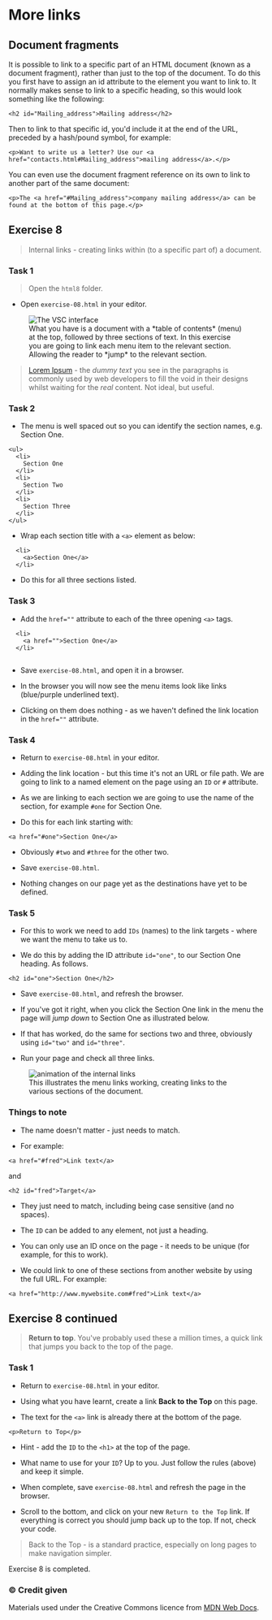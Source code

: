 # More links

## Document fragments

It is possible to link to a specific part of an HTML document (known as a document fragment), rather than just to the top of the document. To do this you first have to assign an id attribute to the element you want to link to. It normally makes sense to link to a specific heading, so this would look something like the following:

```
<h2 id="Mailing_address">Mailing address</h2>
```

Then to link to that specific id, you'd include it at the end of the URL, preceded by a hash/pound symbol, for example:

```
<p>Want to write us a letter? Use our <a href="contacts.html#Mailing_address">mailing address</a>.</p>
```

You can even use the document fragment reference on its own to link to another part of the same document:

```
<p>The <a href="#Mailing_address">company mailing address</a> can be found at the bottom of this page.</p>
```

<!-- div class="exercise" -->
## Exercise 8

> Internal links - creating links within (to a specific part of) a document.

### Task 1

> Open the `html8` folder.

- Open `exercise-08.html` in your editor.


<figure>
<img src="media/ex-08.png" alt="The VSC interface">
<figcaption>
What you have is a document with a *table of contents* (menu) at the top, followed by three sections of text. In this exercise you are going to link each menu item to the relevant section. Allowing the reader to *jump* to the relevant section.
</figcaption>
</figure>

> [Lorem Ipsum](https://www.lipsum.com/) - the *dummy text* you see in the paragraphs is commonly used by web developers to fill the void in their designs whilst waiting for the *real* content. Not ideal, but useful.

### Task 2

- The menu is well spaced out so you can identify the section names, e.g. Section One. 

```
<ul>
  <li>
    Section One
  </li>
  <li>
    Section Two
  </li>
  <li>
    Section Three
  </li>
</ul>
```

- Wrap each section title with a `<a>` element as below:

```
  <li>
    <a>Section One</a>
  </li>
```
- Do this for all three sections listed.

### Task 3

- Add the `href=""` attribute to each of the three opening `<a>` tags.

```
  <li>
    <a href="">Section One</a>
  </li>
  
  ```
- Save `exercise-08.html`, and open it in a browser.

- In the browser you will now see the menu items look like links (blue/purple underlined text). 

- Clicking on them does nothing - as we haven't defined the link location in the `href=""` attribute.

### Task 4

- Return to `exercise-08.html` in your editor.

- Adding the link location - but this time it's not an URL or file path. We are going to link to a named element on the page using an `ID` or `#` attribute.

- As we are linking to each section we are going to use the name of the section, for example `#one` for Section One.

- Do this for each link starting with:

```
<a href="#one">Section One</a>
```

- Obviously `#two` and `#three` for the other two.

- Save `exercise-08.html`.

- Nothing changes on our page yet as the destinations have yet to be defined.

### Task 5

- For this to work we need to add `IDs` (names) to the link targets - where we want the menu to take us to.

- We do this by adding the ID attribute `id="one"`, to our Section One heading. As follows.

```
<h2 id="one">Section One</h2>
```

- Save `exercise-08.html`, and refresh the browser.

- If you've got it right, when you click the <a>Section One</a> link in the menu the page will *jump down* to Section One as illustrated below.

- If that has worked, do the same for sections two and three, obviously using `id="two"` and `id="three"`.

- Run your page and check all three links.

<figure>
<img src="media/internal-links.gif" alt="animation of the internal links">
  <figcaption>This illustrates the menu links working, creating links to the various sections of the document.</figcaption>
</figure>

<!-- end div -->

### Things to note

- The name doesn't matter - just needs to match.

- For example:

```
<a href="#fred">Link text</a>
```
and
```
<h2 id="fred">Target</a>
```

- They just need to match, including being case sensitive (and no spaces).

- The `ID` can be added to any element, not just a heading.

- You can only use an ID once on the page - it needs to be unique (for example, for this to work).

- We could link to one of these sections from another website by using the full URL. For example:

```
<a href="http://www.mywebsite.com#fred">Link text</a>
```



<!-- div class="exercise" -->
## Exercise 8 continued

> **Return to top**. You've probably used these a million times, a quick link that jumps you back to the top of the page.

### Task 1

- Return to `exercise-08.html` in your editor.

- Using what you have learnt, create a link **Back to the Top** on this page. 

- The text for the `<a>` link is already there at the bottom of the page.

```
<p>Return to Top</p>
```

- Hint - add the `ID` to the `<h1>` at the top of the page.

- What name to use for your `ID`? Up to you. Just follow the rules (above) and keep it simple.

- When complete, save `exercise-08.html` and refresh the page in the browser. 

- Scroll to the bottom, and click on your new `Return to the Top` link. If everything is correct you should jump back up to the top. If not, check your code.

> Back to the Top - is a standard practice, especially on long pages to make navigation simpler.

<!-- end div -->

<p class="submit-work">Exercise 8 is completed.</p> 

### &copy; Credit given

Materials used under the Creative Commons licence from [MDN Web Docs](https://developer.mozilla.org/en-US/docs/Web/HTML).